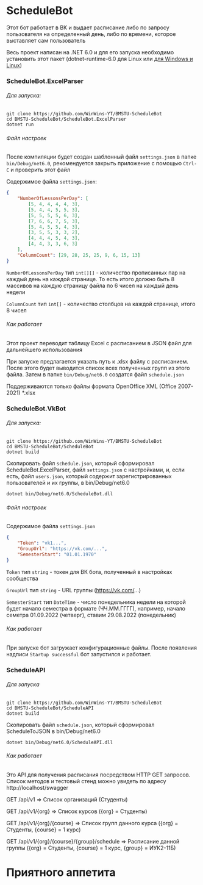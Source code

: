 # ScheduleBot

Этот бот работает в ВК и выдает расписание либо по запросу пользователя на определенный день, либо по времени, которое выставляет сам пользователь

Весь проект написан на .NET 6.0 и для его запуска необходимо установить этот пакет (dotnet-runtime-6.0 для Linux или [для Windows и Linux](https://dotnet.microsoft.com/en-us/download/dotnet/6.0/runtime))

### ScheduleBot.ExcelParser

###### Для запуска:

	git clone https://github.com/WinWins-YT/BMSTU-ScheduleBot
	cd BMSTU-ScheduleBot/ScheduleBot.ExcelParser
    dotnet run

###### Файл настроек

После компиляции будет создан шаблонный файл `settings.json` в папке `bin/Debug/net6.0`, рекомендуется закрыть приложение с помощью `Ctrl-C` и проверить этот файл

Содержимое файла `settings.json`:

```json
{
    "NumberOfLessonsPerDay": [
        [5, 4, 4, 4, 4, 3],
        [5, 4, 4, 5, 5, 3],
        [5, 5, 5, 5, 6, 3],
        [7, 6, 6, 7, 5, 3],
        [5, 4, 5, 5, 4, 3],
        [3, 5, 5, 3, 3, 2],
        [4, 4, 4, 5, 4, 3],
        [4, 4, 3, 3, 6, 3]
    ],
    "ColumnCount": [29, 28, 25, 25, 9, 6, 15, 13]
}
```

`NumberOfLessonsPerDay` тип `int[][]` - количество прописанных пар на каждый день на каждой странице. То есть итого должно быть 8 массивов на каждую страницу файла по 6 чисел на каждый день недели

`ColumnCount` тип `int[]` - количество столбцов на каждой странице, итого 8 чисел

###### Как работает

Этот проект переводит таблицу Excel с расписанием в JSON файл для дальнейшего использования

При запуске предлагается указать путь к .xlsx файлу с расписанием. После этого будет выводится список всех полученных групп из этого файла. Затем в папке `bin/Debug/net6.0` создатся файл `schedule.json`

Поддерживаются только файлы формата OpenOffice XML (Office 2007-2021) *.xlsx

### ScheduleBot.VkBot

###### Для запуска:

	git clone https://github.com/WinWins-YT/BMSTU-ScheduleBot
	cd BMSTU-ScheduleBot/ScheduleBot
	dotnet build

Скопировать файл `schedule.json`, который сформировал ScheduleBot.ExcelParser, файл `settings.json` с настройками, и, если есть, файл `users.json`, который содержит зарегистрированных пользователей и их группы, в bin/Debug/net6.0

	dotnet bin/Debug/net6.0/ScheduleBot.dll

###### Файл настроек

Содержимое файла `settings.json`

```json
{
    "Token": "vk1...",
    "GroupUrl": "https://vk.com/...",
    "SemesterStart": "01.01.1970"
}
```

`Token` тип `string` - токен для ВК бота, полученный в настройках сообщества

`GroupUrl` тип `string` - URL группы (https://vk.com/...)

`SemesterStart` тип `DateTime` -  число понедельника недели на которой будет начало семестра в формате (ЧЧ.ММ.ГГГГ), например, начало семетра 01.09.2022 (четверг), ставим 29.08.2022 (понедельник)
	


###### Как работает

При запуске бот загружает конфигурационные файлы. После появления надписи `Startup successful` бот запустился и работает.

### ScheduleAPI

###### Для запуска

	git clone https://github.com/WinWins-YT/BMSTU-ScheduleBot
	cd BMSTU-ScheduleBot/ScheduleAPI
	dotnet build

Скопировать файл `schedule.json`, который сформировал ScheduleToJSON в bin/Debug/net6.0

	dotnet bin/Debug/net6.0/ScheduleAPI.dll
	
###### Как работает

Это API для получения расписания посредством HTTP GET запросов. Список методов и тестовый стенд можно увидеть по адресу http://localhost/swagger

GET /api/v1 => Список организаций (Студенты)

GET /api/v1/{org} => Список курсов ({org} = Студенты)

GET /api/v1/{org}/{course} => Список групп данного курса ({org} = Студенты, {course} = 1 курс)

GET /api/v1/{org}/{course}/{group}/schedule => Расписание данной группы ({org} = Студенты, {course} = 1 курс, {group} = ИУК2-11Б)



# Приятного аппетита
